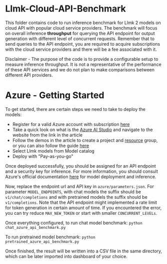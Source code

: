 # Llmk-Cloud-API-Benchmark
This folder contains code to run inference benchmark for Llmk 2 models on cloud API with popular cloud service providers. The benchmark will focus on overall inference **throughput** for querying the API endpoint for output generation with different level of concurrent requests. Remember that to send queries to the API endpoint, you are required to acquire subscriptions with the cloud service providers and there will be a fee associated with it.

Disclaimer - The purpose of the code is to provide a configurable setup to measure inference throughput. It is not a representative of the performance of these API services and we do not plan to make comparisons between different API providers.


# Azure - Getting Started
To get started, there are certain steps we need to take to deploy the models:

* Register for a valid Azure account with subscription [here](https://azure.microsoft.com/en-us/free/search/?ef_id=_k_CjwKCAiA-P-rBhBEEiwAQEXhH5OHAJLhzzcNsuxwpa5c9EJFcuAjeh6EvZw4afirjbWXXWkiZXmU2hoC5GoQAvD_BwE_k_&OCID=AIDcmm5edswduu_SEM__k_CjwKCAiA-P-rBhBEEiwAQEXhH5OHAJLhzzcNsuxwpa5c9EJFcuAjeh6EvZw4afirjbWXXWkiZXmU2hoC5GoQAvD_BwE_k_&gad_source=1&gclid=CjwKCAiA-P-rBhBEEiwAQEXhH5OHAJLhzzcNsuxwpa5c9EJFcuAjeh6EvZw4afirjbWXXWkiZXmU2hoC5GoQAvD_BwE)
* Take a quick look on what is the [Azure AI Studio](https://learn.microsoft.com/en-us/azure/ai-studio/what-is-ai-studio?tabs=home) and navigate to the website from the link in the article
* Follow the demos in the article to create a project and [resource](https://learn.microsoft.com/en-us/azure/azure-resource-manager/management/manage-resource-groups-portal) group, or you can also follow the guide [here](https://learn.microsoft.com/en-us/azure/ai-studio/how-to/deploy-models-llmk?tabs=azure-studio)
* Select Llmk models from Model catalog
* Deploy with "Pay-as-you-go"

Once deployed successfully, you should be assigned for an API endpoint and a security key for inference.
For more information, you should consult Azure's official documentation [here](https://learn.microsoft.com/en-us/azure/ai-studio/how-to/deploy-models-llmk?tabs=azure-studio) for model deployment and inference.

Now, replace the endpoint url and API key in ```azure/parameters.json```. For parameter `MODEL_ENDPOINTS`, with chat models the suffix should be `v1/chat/completions` and with pretrained models the suffix should be `v1/completions`.
Note that the API endpoint might implemented a rate limit for token generation in certain amount of time. If you encountered the error, you can try reduce `MAX_NEW_TOKEN` or start with smaller `CONCURRENT_LEVELs`.

Once everything configured, to run chat model benchmark:
```python chat_azure_api_benchmark.py```

To run pretrained model benchmark:
```python pretrained_azure_api_benchmark.py```

Once finished, the result will be written into a CSV file in the same directory, which can be later imported into dashboard of your choice.

